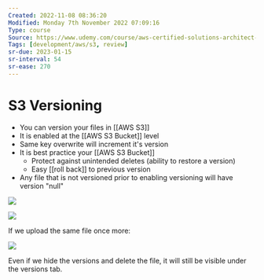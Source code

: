 ```yaml
---
Created: 2022-11-08 08:36:20
Modified: Monday 7th November 2022 07:09:16
Type: course
Source: https://www.udemy.com/course/aws-certified-solutions-architect-associate-saa-c01/?xref=E0Aed11STH4LPUQvCz0GJFABTmM=
Tags: [development/aws/s3, review]
sr-due: 2023-01-15
sr-interval: 54
sr-ease: 270
---
```


# S3 Versioning

- You can version your files in [[AWS S3]]
- It is enabled at the [[AWS S3 Bucket]] level
- Same key overwrite will increment it's version
- It is best practice your [[AWS S3 Bucket]]
    - Protect against unintended deletes (ability to restore a version)
    - Easy [[roll back]] to previous version
- Any file that is not versioned prior to enabling versioning will have version "null"

![](2019-12-30-11-49-00.png)

![](2019-12-30-11-49-40.png)

If we upload the same file once more:

![](2019-12-30-11-51-14.png)

Even if we hide the versions and delete the file, it will still be visible under the versions tab.